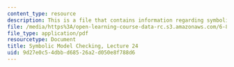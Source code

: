 ```yaml
---
content_type: resource
description: This is a file that contains information regarding symbolic model checking.
file: /media/https%3A/open-learning-course-data-rc.s3.amazonaws.com/6-820-fundamentals-of-program-analysis-fall-2015/9d27e0c54dbbd68526a2d050e8f788d6_MIT6_820F15_L24.pdf
file_type: application/pdf
resourcetype: Document
title: Symbolic Model Checking, Lecture 24
uid: 9d27e0c5-4dbb-d685-26a2-d050e8f788d6
---
```

